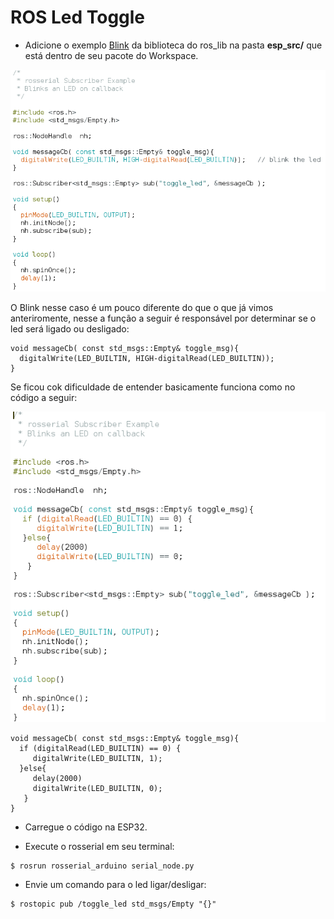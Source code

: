 # ROS Led Toggle

* Adicione o exemplo [Blink](https://github.com/LuisHBM/curso-piloto-MR01/blob/main/01%20-%20Configurando%20o%20ambiente/1.05%20-%20Exemplo%20led_toggle%20utilizando%20ROS/code/Blink/Blink.ino) da biblioteca do ros_lib na pasta **esp_src/** que está dentro de seu pacote do Workspace.

![alt text](https://github.com/LuisHBM/curso-piloto-MR01/blob/main/01%20-%20Configurando%20o%20ambiente/1.05%20-%20Exemplo%20led_toggle%20utilizando%20ROS/img/Blink.png)

O Blink nesse caso é um pouco diferente do que o que já vimos anteriromente, nesse a função a seguir é responsável por determinar se o led será ligado ou desligado:
```
void messageCb( const std_msgs::Empty& toggle_msg){
  digitalWrite(LED_BUILTIN, HIGH-digitalRead(LED_BUILTIN));
}
```
Se ficou cok dificuldade de entender basicamente funciona como no código a seguir:

![alt text](https://github.com/LuisHBM/curso-piloto-MR01/blob/main/01%20-%20Configurando%20o%20ambiente/1.05%20-%20Exemplo%20led_toggle%20utilizando%20ROS/img/Blink%20alterado.png)

```
void messageCb( const std_msgs::Empty& toggle_msg){
  if (digitalRead(LED_BUILTIN) == 0) {
     digitalWrite(LED_BUILTIN, 1);
  }else{
     delay(2000)
     digitalWrite(LED_BUILTIN, 0);
   }
}
```

* Carregue o código na ESP32.

* Execute o rosserial em seu terminal:

```
$ rosrun rosserial_arduino serial_node.py
```
* Envie um comando para o led ligar/desligar:

```
$ rostopic pub /toggle_led std_msgs/Empty "{}"
```
